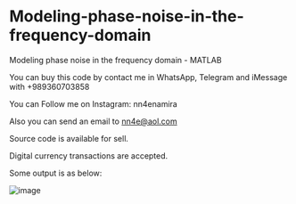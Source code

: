 # Modeling-phase-noise-in-the-frequency-domain
Modeling phase noise in the frequency domain - MATLAB 

You can buy this code by contact me in WhatsApp, Telegram and iMessage with +989360703858

You can Follow me on Instagram: nn4enamira

Also you can send an email to nn4e@aol.com

Source code is available for sell.

Digital currency transactions are accepted.

Some output is as below:

![image](https://github.com/user-attachments/assets/0c599811-b9b9-4750-82e1-25294d43e3a5)

